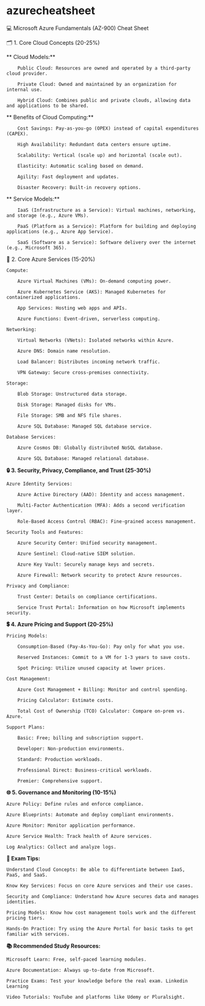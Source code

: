 # azurecheatsheet
💻 Microsoft Azure Fundamentals (AZ-900) Cheat Sheet

🗂️ 1. Core Cloud Concepts (20-25%)

**    Cloud Models:**

        Public Cloud: Resources are owned and operated by a third-party cloud provider.

        Private Cloud: Owned and maintained by an organization for internal use.

        Hybrid Cloud: Combines public and private clouds, allowing data and applications to be shared.

**    Benefits of Cloud Computing:**

        Cost Savings: Pay-as-you-go (OPEX) instead of capital expenditures (CAPEX).

        High Availability: Redundant data centers ensure uptime.

        Scalability: Vertical (scale up) and horizontal (scale out).

        Elasticity: Automatic scaling based on demand.

        Agility: Fast deployment and updates.

        Disaster Recovery: Built-in recovery options.

**    Service Models:**

        IaaS (Infrastructure as a Service): Virtual machines, networking, and storage (e.g., Azure VMs).

        PaaS (Platform as a Service): Platform for building and deploying applications (e.g., Azure App Service).

        SaaS (Software as a Service): Software delivery over the internet (e.g., Microsoft 365).

🔗 2. Core Azure Services (15-20%)

    Compute:

        Azure Virtual Machines (VMs): On-demand computing power.

        Azure Kubernetes Service (AKS): Managed Kubernetes for containerized applications.

        App Services: Hosting web apps and APIs.

        Azure Functions: Event-driven, serverless computing.

    Networking:

        Virtual Networks (VNets): Isolated networks within Azure.

        Azure DNS: Domain name resolution.

        Load Balancer: Distributes incoming network traffic.

        VPN Gateway: Secure cross-premises connectivity.

    Storage:

        Blob Storage: Unstructured data storage.

        Disk Storage: Managed disks for VMs.

        File Storage: SMB and NFS file shares.

        Azure SQL Database: Managed SQL database service.

    Database Services:

        Azure Cosmos DB: Globally distributed NoSQL database.

        Azure SQL Database: Managed relational database.

**🔒 3. Security, Privacy, Compliance, and Trust (25-30%)**

    Azure Identity Services:

        Azure Active Directory (AAD): Identity and access management.

        Multi-Factor Authentication (MFA): Adds a second verification layer.

        Role-Based Access Control (RBAC): Fine-grained access management.

    Security Tools and Features:

        Azure Security Center: Unified security management.

        Azure Sentinel: Cloud-native SIEM solution.

        Azure Key Vault: Securely manage keys and secrets.

        Azure Firewall: Network security to protect Azure resources.

    Privacy and Compliance:

        Trust Center: Details on compliance certifications.

        Service Trust Portal: Information on how Microsoft implements security.

**💲 4. Azure Pricing and Support (20-25%)**

    Pricing Models:

        Consumption-Based (Pay-As-You-Go): Pay only for what you use.

        Reserved Instances: Commit to a VM for 1-3 years to save costs.

        Spot Pricing: Utilize unused capacity at lower prices.

    Cost Management:

        Azure Cost Management + Billing: Monitor and control spending.

        Pricing Calculator: Estimate costs.

        Total Cost of Ownership (TCO) Calculator: Compare on-prem vs. Azure.

    Support Plans:

        Basic: Free; billing and subscription support.

        Developer: Non-production environments.

        Standard: Production workloads.

        Professional Direct: Business-critical workloads.

        Premier: Comprehensive support.

**🌐 5. Governance and Monitoring (10-15%)**

    Azure Policy: Define rules and enforce compliance.

    Azure Blueprints: Automate and deploy compliant environments.

    Azure Monitor: Monitor application performance.

    Azure Service Health: Track health of Azure services.

    Log Analytics: Collect and analyze logs.

**🧠 Exam Tips:**

    Understand Cloud Concepts: Be able to differentiate between IaaS, PaaS, and SaaS.

    Know Key Services: Focus on core Azure services and their use cases.

    Security and Compliance: Understand how Azure secures data and manages identities.

    Pricing Models: Know how cost management tools work and the different pricing tiers.

    Hands-On Practice: Try using the Azure Portal for basic tasks to get familiar with services.

**📚 Recommended Study Resources:**

    Microsoft Learn: Free, self-paced learning modules.

    Azure Documentation: Always up-to-date from Microsoft.

    Practice Exams: Test your knowledge before the real exam. Linkedin Learning

    Video Tutorials: YouTube and platforms like Udemy or Pluralsight.
